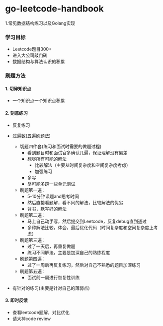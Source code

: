 # go-leetcode-handbook
1.常见数据结构练习以及Golang实现

### 学习目标
- Leetcode题目300+
- 进入大公司敲门砖
- 数据结构与算法认识的积累

### 刷题方法

#### 1. 切碎知识点
- 一个知识点一个知识点积累  

#### 2. 刻意练习
- 反复练习

- 过遍数(五遍刷题法)
    - 切题四件套(练习和面试时需要的做题过程) 
        - 看到题目时和面试官多确认几遍，保证理解没有偏差
        - 想尽所有可能的解法
            - 比较解法（主要从时间复杂度和空间复杂度考虑）
            - 加强练习
        - 多写
        - 尽可能多跑一些单元测试
    - 刷题第一遍：
        - 5-10分钟读题and思考时间
        - 然后直接看题解，看不同的解法，比较解法的优劣
        - 背书，默写好的解法
    - 刷题第二遍：
        - 马上自己动手写，然后提交到Leetcode，反复debug直到通过
        - 多种解法比较，体会，最后优化代码（时间复杂度和空间复杂度上考虑）
    - 刷题第三遍：
        - 过了一天后，再重复做题
        - 练习不同解法，主要是加深自己的熟练程度
    - 刷题第四遍：
        - 过了一周后再反复练习，然后对自己不熟悉的题目加深练习
    - 刷题第五遍：
        - 面试前一周进行恢复性训练 

- 有针对的练习(主要是针对自己的薄弱点)

#### 3. 即时反馈
- 查看leetcode题解，对比优化
- 请大神code review